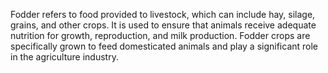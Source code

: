Fodder refers to food provided to livestock, which can include hay, silage, grains, and other crops. It is used to ensure that animals receive adequate nutrition for growth, reproduction, and milk production. Fodder crops are specifically grown to feed domesticated animals and play a significant role in the agriculture industry.
